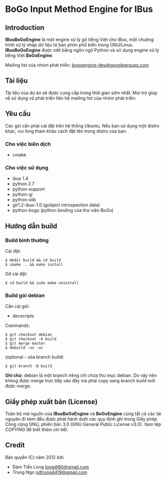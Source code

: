 # BoGo Input Method Engine for IBus


## Introduction

**IBusBoGoEngine** là một engine xử lý gõ tiếng Việt cho IBus, một chương trình xử lý nhập dữ liệu từ bàn phím phổ biến trong GNU/Linux. **IBusBoGoEngine** được viết bằng ngôn ngữ Python và xử dụng engine xử lý tiếng Việt **BoGoEngine**.

Mailing list của nhóm phát triển: bogoengine-dev@googlegroups.com

## Tài liệu

Tài liệu của dự án sẽ được cung cấp trong thời gian sớm nhất. Mọi trợ giúp về sử dụng và phát triển liên hệ mailing list của nhóm phát triển:

## Yêu cầu

Các gói cần phải cài đặt trên hệ thống Ubuntu. Nếu bạn sử dụng một distro khác, 
vui lòng tham khảo cách đặt tên trong distro của bạn.

### Cho việc biên dịch

* cmake

### Cho việc sử dụng

* ibus 1.4
* python 2.7
* python-support
* python-gi
* python-xlib
* gir1.2-ibus-1.0 (gobject introspection data)
* python-bogo (python binding của thư viện BoGo)

## Hướng dẫn build

### Build bình thường

Cài đặt:

    $ mkdir build && cd build
    $ cmake .. && make install

Gỡ cài đặt:

    $ cd build && sudo make uninstall

### Build gói debian

Cần cài gói:

* devscripts

Commands:

    $ git checkout debian
    $ git checkout -b build
    $ git merge master
    $ debuild -us -uc
   
(optional - xóa branch build)

    $ git branch -D build

**Ghi chú:** debian là một branch riêng chỉ chứa thư mục debian. Do vậy nên
không được merge trực tiếp vào đây mà phải copy sang branch build mới được merge.

## Giấy phép xuất bản (License)

Toàn bộ mã nguồn của **IBusBoGoEngine** và **BoGoEngine** cùng tất cả các tài nguyên đi kèm đều được phát hành dưới các quy định ghi trong Giấy phép Công cộng GNU, phiên bản 3.0 (GNU General Public License v3.0).  Xem tệp *COPYING* để biết thêm chi tiết.

## Credit

Bản quyền (C) năm 2012 bởi:

* Đàm Tiến Long <longdt90@gmail.com>
* Trung Ngo <ndtrung4419@gmail.com>

